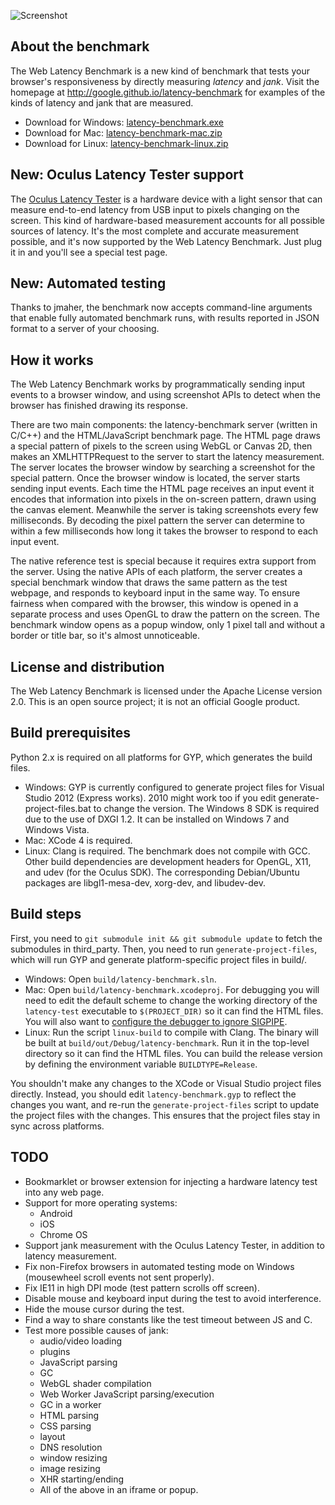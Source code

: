 ![Screenshot](http://google.github.io/latency-benchmark/screenshot.png "Web Latency Benchmark")

## About the benchmark

The Web Latency Benchmark is a new kind of benchmark that tests your browser's responsiveness by directly measuring *latency* and *jank*. Visit the homepage at http://google.github.io/latency-benchmark for examples of the kinds of latency and jank that are measured.

* Download for Windows: [latency-benchmark.exe](http://google.github.io/latency-benchmark/latency-benchmark.exe)
* Download for Mac: [latency-benchmark-mac.zip](http://google.github.io/latency-benchmark/latency-benchmark-mac.zip)
* Download for Linux: [latency-benchmark-linux.zip](http://google.github.io/latency-benchmark/latency-benchmark-linux.zip)

## New: Oculus Latency Tester support

The [Oculus Latency Tester](http://www1.oculus.com/order/latency-tester/) is a hardware device with a light sensor that can measure end-to-end latency from USB input to pixels changing on the screen. This kind of hardware-based measurement accounts for all possible sources of latency. It's the most complete and accurate measurement possible, and it's now supported by the Web Latency Benchmark. Just plug it in and you'll see a special test page.

## New: Automated testing

Thanks to jmaher, the benchmark now accepts command-line arguments that enable fully automated benchmark runs, with results reported in JSON format to a server of your choosing.

## How it works

The Web Latency Benchmark works by programmatically sending input events to a browser window, and using screenshot APIs to detect when the browser has finished drawing its response.

There are two main components: the latency-benchmark server (written in C/C++) and the HTML/JavaScript benchmark page. The HTML page draws a special pattern of pixels to the screen using WebGL or Canvas 2D, then makes an XMLHTTPRequest to the server to start the latency measurement. The server locates the browser window by searching a screenshot for the special pattern. Once the browser window is located, the server starts sending input events. Each time the HTML page receives an input event it encodes that information into pixels in the on-screen pattern, drawn using the canvas element. Meanwhile the server is taking screenshots every few milliseconds. By decoding the pixel pattern the server can determine to within a few milliseconds how long it takes the browser to respond to each input event.

The native reference test is special because it requires extra support from the server. Using the native APIs of each platform, the server creates a special benchmark window that draws the same pattern as the test webpage, and responds to keyboard input in the same way. To ensure fairness when compared with the browser, this window is opened in a separate process and uses OpenGL to draw the pattern on the screen. The benchmark window opens as a popup window, only 1 pixel tall and without a border or title bar, so it's almost unnoticeable.

## License and distribution

The Web Latency Benchmark is licensed under the Apache License version 2.0. This is an open source project; it is not an official Google product.

## Build prerequisites

Python 2.x is required on all platforms for GYP, which generates the build files.

* Windows: GYP is currently configured to generate project files for Visual Studio 2012 (Express works). 2010 might work too if you edit generate-project-files.bat to change the version. The Windows 8 SDK is required due to the use of DXGI 1.2. It can be installed on Windows 7 and Windows Vista.
* Mac: XCode 4 is required.
* Linux: Clang is required. The benchmark does not compile with GCC. Other build dependencies are development headers for OpenGL, X11, and udev (for the Oculus SDK). The corresponding Debian/Ubuntu packages are libgl1-mesa-dev, xorg-dev, and libudev-dev.

## Build steps

First, you need to `git submodule init && git submodule update` to fetch the submodules in third_party. Then, you need to run `generate-project-files`, which will run GYP and generate platform-specific project files in build/.

* Windows: Open `build/latency-benchmark.sln`.
* Mac: Open `build/latency-benchmark.xcodeproj`. For debugging you will need to edit the default scheme to change the working directory of the `latency-test` executable to `$(PROJECT_DIR)` so it can find the HTML files. You will also want to [configure the debugger to ignore SIGPIPE](http://stackoverflow.com/questions/10431579/permanently-configuring-lldb-in-xcode-4-3-2-not-to-stop-on-signals).
* Linux: Run the script `linux-build` to compile with Clang. The binary will be built at `build/out/Debug/latency-benchmark`. Run it in the top-level directory so it can find the HTML files. You can build the release version by defining the environment variable `BUILDTYPE=Release`.

You shouldn't make any changes to the XCode or Visual Studio project files directly. Instead, you should edit `latency-benchmark.gyp` to reflect the changes you want, and re-run the `generate-project-files` script to update the project files with the changes. This ensures that the project files stay in sync across platforms.

## TODO

* Bookmarklet or browser extension for injecting a hardware latency test into any web page.
* Support for more operating systems:
    * Android
    * iOS
    * Chrome OS
* Support jank measurement with the Oculus Latency Tester, in addition to latency measurement.
* Fix non-Firefox browsers in automated testing mode on Windows (mousewheel scroll events not sent properly).
* Fix IE11 in high DPI mode (test pattern scrolls off screen).
* Disable mouse and keyboard input during the test to avoid interference.
* Hide the mouse cursor during the test.
* Find a way to share constants like the test timeout between JS and C.
* Test more possible causes of jank:
    * audio/video loading
    * plugins
    * JavaScript parsing
    * GC
    * WebGL shader compilation
    * Web Worker JavaScript parsing/execution
    * GC in a worker
    * HTML parsing
    * CSS parsing
    * layout
    * DNS resolution
    * window resizing
    * image resizing
    * XHR starting/ending
    * All of the above in an iframe or popup.

